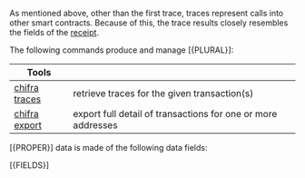 <!-- markdownlint-disable MD033 MD036 MD041 -->
As mentioned above, other than the first trace, traces represent calls into other smart contracts. Because of this, the trace results closely resembles the fields of the [receipt](#receipts).

The following commands produce and manage [{PLURAL}]:

| Tools                                                  |                                                              |
| ------------------------------------------------------ | ------------------------------------------------------------ |
| [chifra traces](/docs/chifra/chaindata/#chifra-traces) | retrieve traces for the given transaction(s)                 |
| [chifra export](/docs/chifra/accounts/#chifra-export)  | export full detail of transactions for one or more addresses |

[{PROPER}] data is made of the following data fields:

[{FIELDS}]
